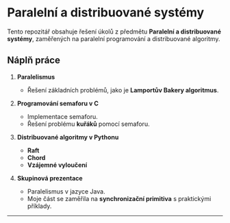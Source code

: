 # Paralelní a distribuované systémy

Tento repozitář obsahuje řešení úkolů z předmětu **Paralelní a distribuované systémy**, zaměřených na paralelní programování a distribuované algoritmy.

## Náplň práce

1. **Paralelismus**  
   - Řešení základních problémů, jako je **Lamportův Bakery algoritmus**.

2. **Programování semaforu v C**  
   - Implementace semaforu.  
   - Řešení problému **kuřáků** pomocí semaforu.

3. **Distribuované algoritmy v Pythonu**  
   - **Raft**  
   - **Chord**  
   - **Vzájemné vyloučení**

4. **Skupinová prezentace**  
   - Paralelismus v jazyce Java.  
   - Moje část se zaměřila na **synchronizační primitiva** s praktickými příklady.

---

